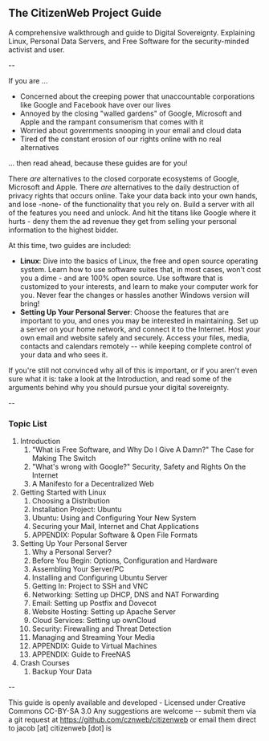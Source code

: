 ## The CitizenWeb Project Guide

A comprehensive walkthrough and guide to Digital Sovereignty. Explaining Linux, Personal Data Servers, and Free Software for the security-minded activist and user.

--

If you are ...

* Concerned about the creeping power that unaccountable corporations like Google and Facebook have over our lives
* Annoyed by the closing "walled gardens" of Google, Microsoft and Apple and the rampant consumerism that comes with it
* Worried about governments snooping in your email and cloud data
* Tired of the constant erosion of our rights online with no real alternatives

... then read ahead, because these guides are for you!


There *are* alternatives to the closed corporate ecosystems of Google, Microsoft and Apple. There *are* alternatives to the daily destruction of privacy rights that occurs online. Take your data back into your own hands, and lose -none- of the functionality that you rely on. Build a server with all of the features you need and unlock. And hit the titans like Google where it hurts - deny them the ad revenue they get from selling your personal information to the highest bidder.


At this time, two guides are included:

* **Linux**: Dive into the basics of Linux, the free and open source operating system. Learn how to use software suites that, in most cases, won't cost you a dime - and are 100% open source. Use software that is customized to your interests, and learn to make your computer work for you. Never fear the changes or hassles another Windows version will bring!
* **Setting Up Your Personal Server**: Choose the features that are important to you, and ones you may be interested in maintaining. Set up a server on your home network, and connect it to the Internet. Host your own email and website safely and securely. Access your files, media, contacts and calendars remotely -- while keeping complete control of your data and who sees it.

If you're still not convinced why all of this is important, or if you aren't even sure what it is: take a look at the Introduction, and read some of the arguments behind why you should pursue your digital sovereignty.

--

### Topic List

1. Introduction
	1. "What is Free Software, and Why Do I Give A Damn?" The Case for Making The Switch
	2. "What's wrong with Google?" Security, Safety and Rights On the Internet
	3. A Manifesto for a Decentralized Web
2. Getting Started with Linux
	1. Choosing a Distribution
	2. Installation Project: Ubuntu
	3. Ubuntu: Using and Configuring Your New System
	4. Securing your Mail, Internet and Chat Applications
	5. APPENDIX: Popular Software & Open File Formats
3. Setting Up Your Personal Server
	1. Why a Personal Server?
	2. Before You Begin: Options, Configuration and Hardware
	3. Assembling Your Server/PC
	4. Installing and Configuring Ubuntu Server
	5. Getting In: Project to SSH and VNC
	6. Networking: Setting up DHCP, DNS and NAT Forwarding
	7. Email: Setting up Postfix and Dovecot
	8. Website Hosting: Setting up Apache Server
	9. Cloud Services: Setting up ownCloud
	10. Security: Firewalling and Threat Detection
	11. Managing and Streaming Your Media
	12. APPENDIX: Guide to Virtual Machines
	13. APPENDIX: Guide to FreeNAS
4. Crash Courses
	1. Backup Your Data


--

This guide is openly available and developed - Licensed under Creative Commons CC-BY-SA 3.0
Any suggestions are welcome -- submit them via a git request at 
https://github.com/cznweb/citizenweb or email them direct to jacob [at] citizenweb [dot] is
